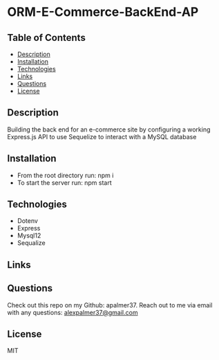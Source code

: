 # ORM-E-Commerce-BackEnd-AP

## Table of Contents
* [Description](#description)
* [Installation](#installation)
* [Technologies](#technologies)
* [Links](#links)
* [Questions](#questions)
* [License](#license)

## Description
Building the back end for an e-commerce site by configuring a working Express.js API to use Sequelize to interact with a MySQL database

## Installation
* From the root directory run: npm i
* To start the server run: npm start

## Technologies
* Dotenv
* Express
* Mysql12
* Sequalize

## Links


## Questions
Check out this repo on my Github: apalmer37.
Reach out to me via email with any questions: alexpalmer37@gmail.com

## License
MIT

